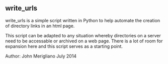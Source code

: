 write_urls
----------
write_urls is a simple script written in Python to help automate 
the creation of directory links in an html page.

This script can be adapted to any situation whereby directories
on a server need to be accessable or archived on a web page. There 
is a lot of room for expansion here and this script serves as a 
starting point.

Author: John Merigliano
July 2014
